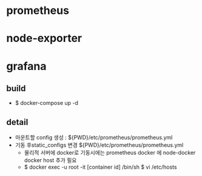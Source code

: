 # prometheus
# node-exporter
# grafana

## build
- $ docker-compose up -d

## detail
- 마운트할 config 생성 : ${PWD}/etc/prometheus/prometheus.yml
- 기동 후static_configs 변경 ${PWD}/etc/prometheus/prometheus.yml
  - 물리적 서버에 docker로 기동시에는 prometheus docker 에 node-docker docker host 추가 필요
  - $ docker exec -u root -it [container id] /bin/sh
    $ vi /etc/hosts

